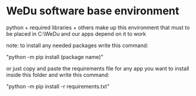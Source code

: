 # WeDu software base environment



 python + required libraries + others make up this environment that must to be placed in C:\WeDu and our apps depend on it to work



note: to install any needed packages write this command:

"python -m pip install (package name)"

or just copy and paste the requirements file for any app you want to install 
inside this folder and write this command:

"python -m pip install -r requirements.txt"